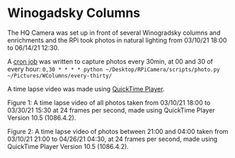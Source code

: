 # Winogadsky Columns

The HQ Camera was set up in front of several Winogradsky columns and enrichments and the RPi took photos in natural lighting from 03/10/21 18:00 to 06/14/21 12:30.

A [cron job](https://en.wikipedia.org/wiki/Cron) was written to capture photos every 30min, at 00 and 30 of every hour: `0,30 * * * * python ~/Desktop/RPiCamera/scripts/photo.py ~/Pictures/WColumns/every-thirty/`

A time lapse video was made using [QuickTime Player](https://en.wikipedia.org/wiki/QuickTime).

Figure 1: A time lapse video of all photos taken from 03/10/21 18:00 to 03/30/21 15:30 at 24 frames per second, made using QuickTime Player Version 10.5 (1086.4.2).

Figure 2: A time lapse video of photos between 21:00 and 04:00 taken from 03/10/21 21:00 to 04/26/21 04:30, at 24 frames per second, made using QuickTime Player Version 10.5 (1086.4.2).